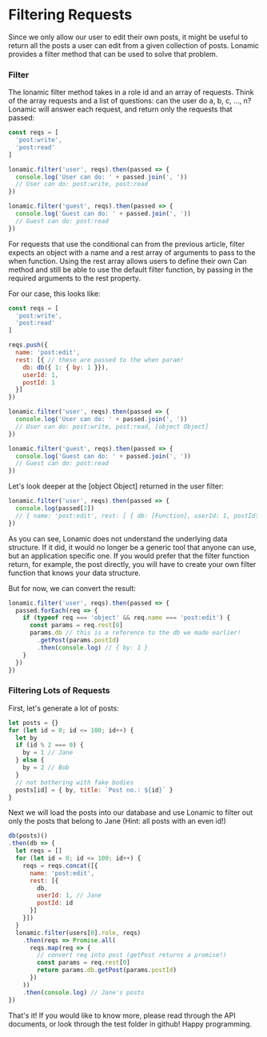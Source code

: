 # Filtering Requests

Since we only allow our user to edit their own posts, it might be useful to return all the posts a user can edit from a given collection of posts. Lonamic provides a filter method that can be used to solve that problem.

### Filter

The lonamic filter method takes in a role id and an array of requests. Think of the array requests and a list of questions: can the user do a, b, c, ..., n? Lonamic will answer each request, and return only the requests that passed:

```js
const reqs = [
  'post:write',
  'post:read'
]

lonamic.filter('user', reqs).then(passed => {
  console.log('User can do: ' + passed.join(', '))
  // User can do: post:write, post:read
})

lonamic.filter('guest', reqs).then(passed => {
  console.log('Guest can do: ' + passed.join(', '))
  // Guest can do: post:read
})
```

For requests that use the conditional can from the previous article, filter expects an object with a name and a rest array of arguments to pass to the when function. Using the rest array allows users to define their own Can method and still be able to use the default filter function, by passing in the required arguments to the rest property.

For our case, this looks like:

```js
const reqs = [
  'post:write',
  'post:read'
]

reqs.push({
  name: 'post:edit',
  rest: [{ // these are passed to the when param!
    db: db({ 1: { by: 1 }}),
    userId: 1,
    postId: 1
  }]
})

lonamic.filter('user', reqs).then(passed => {
  console.log('User can do: ' + passed.join(', '))
  // User can do: post:write, post:read, [object Object]
})

lonamic.filter('guest', reqs).then(passed => {
  console.log('Guest can do: ' + passed.join(', '))
  // Guest can do: post:read
})
```

Let's look deeper at the \[object Object\] returned in the user filter:

```js
lonamic.filter('user', reqs).then(passed => {
  console.log(passed[2])
  // { name: 'post:edit', rest: [ { db: [Function], userId: 1, postId: 1 } ] }
})
```

As you can see, Lonamic does not understand the underlying data structure. If it did, it would no longer be a generic tool that anyone can use, but an application specific one. If you would prefer that the filter function return, for example, the post directly, you will have to create your own filter function that knows your data structure.

But for now, we can convert the result:

```js
lonamic.filter('user', reqs).then(passed => {
  passed.forEach(req => {
    if (typeof req === 'object' && req.name === 'post:edit') {
      const params = req.rest[0]
      params.db // this is a reference to the db we made earlier!
        .getPost(params.postId)
        .then(console.log) // { by: 1 }
    }
  })
})
```

### Filtering Lots of Requests

First, let's generate a lot of posts:

```js
let posts = {}
for (let id = 0; id <= 100; id++) {
  let by
  if (id % 2 === 0) {
    by = 1 // Jane
  } else {
    by = 2 // Bob
  }
  // not bothering with fake bodies
  posts[id] = { by, title: `Post no.: ${id}` }
}
```

Next we will load the posts into our database and use Lonamic to filter out only the posts that belong to Jane \(Hint: all posts with an even id!\)

```js
db(posts)()
.then(db => {
  let reqs = []
  for (let id = 0; id <= 100; id++) {
    reqs = reqs.concat([{
      name: 'post:edit',
      rest: [{
        db,
        userId: 1, // Jane
        postId: id
      }]
    }])
  }
  lonamic.filter(users[0].role, reqs)
    .then(reqs => Promise.all(
      reqs.map(req => {
        // convert req into post (getPost returns a promise!)
        const params = req.rest[0]
        return params.db.getPost(params.postId)
      })
    ))
    .then(console.log) // Jane's posts
})
```

That's it! If you would like to know more, please read through the API documents, or look through the test folder in github! Happy programming.
